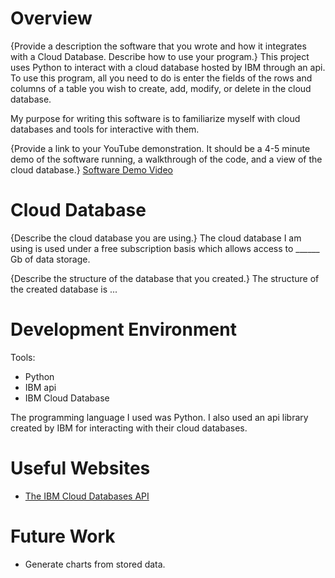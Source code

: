 # Overview

{Provide a description the software that you wrote and how it integrates with a Cloud Database.  Describe how to use your program.}
This project uses Python to interact with a cloud database hosted by IBM through an api. To use this program, all you need to do is 
enter the fields of the rows and columns of a table you wish to create, add, modify, or delete in the cloud database.

My purpose for writing this software is to familiarize myself with cloud databases and tools for interactive with them.

{Provide a link to your YouTube demonstration.  It should be a 4-5 minute demo of the software running, a walkthrough of the code, and a view of the cloud database.}
[Software Demo Video](http://youtube.link.goes.here)

# Cloud Database

{Describe the cloud database you are using.}
The cloud database I am using is used under a free subscription basis which allows access to ______ Gb of data storage.

{Describe the structure of the database that you created.}
The structure of the created database is ...

# Development Environment

Tools:
* Python
* IBM api
* IBM Cloud Database

The programming language I used was Python.
I also used an api library created by IBM for interacting with their cloud databases.

# Useful Websites

* [The IBM Cloud Databases API](https://cloud.ibm.com/apidocs/cloud-databases-api/cloud-databases-api-v5)

# Future Work

* Generate charts from stored data.
